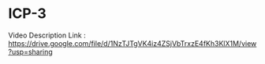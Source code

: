 # ICP-3

Video Description Link : https://drive.google.com/file/d/1NzTJTgVK4iz4ZSjVbTrxzE4fKh3KlX1M/view?usp=sharing
